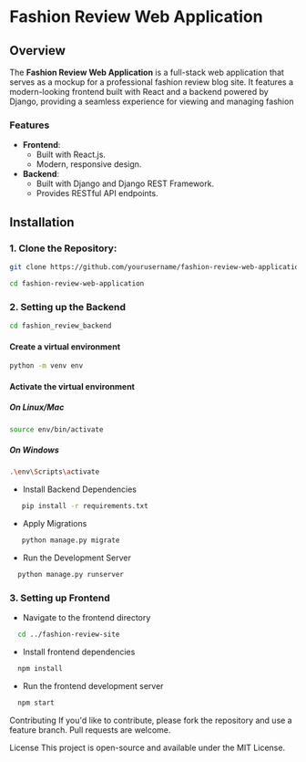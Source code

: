 # Fashion Review Web Application

## Overview

The **Fashion Review Web Application** is a full-stack web application that serves as a mockup for a professional fashion review blog site. It features a modern-looking frontend built with React and a backend powered by Django, providing a seamless experience for viewing and managing fashion 

### Features

- **Frontend**: 
  - Built with React.js.
  - Modern, responsive design.
- **Backend**:
  - Built with Django and Django REST Framework.
  - Provides RESTful API endpoints.

## Installation

### 1. Clone the Repository:
   ```bash
   git clone https://github.com/yourusername/fashion-review-web-application.git

   cd fashion-review-web-application
```

### 2. Setting up the Backend

   ```bash
   cd fashion_review_backend
   ```
   #### Create a virtual environment
   ```bash
   python -m venv env
   ```
   #### Activate the virtual environment
   
   ##### On Linux/Mac
   ```bash
   source env/bin/activate
  ```
   
   ##### On Windows
   ```bash
   .\env\Scripts\activate
  ```


  - Install Backend Dependencies
  ```bash
     pip install -r requirements.txt
```

  - Apply Migrations
  ```bash
     python manage.py migrate
```

  - Run the Development Server
  ```bash
    python manage.py runserver
```
    
### 3. Setting up Frontend
   - Navigate to the frontend directory
   ```bash
     cd ../fashion-review-site
```
   
   - Install frontend dependencies
   ```bash
     npm install
```

   - Run the frontend development server
   ```bash
     npm start
```

Contributing
If you'd like to contribute, please fork the repository and use a feature branch. Pull requests are welcome.

License
This project is open-source and available under the MIT License.


